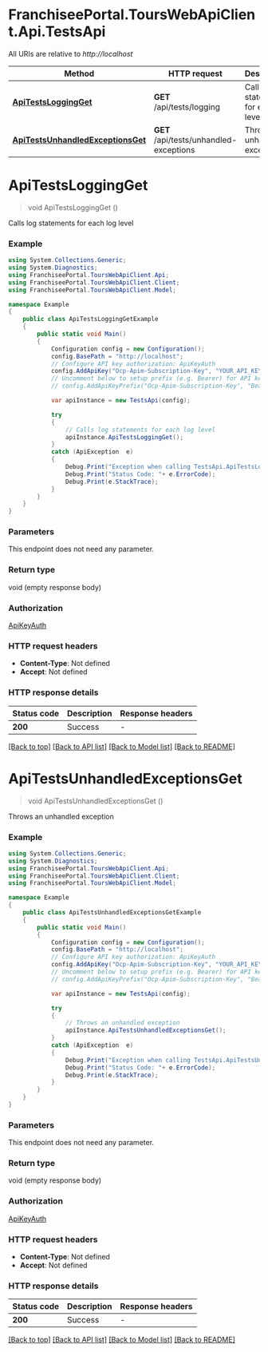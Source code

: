 # FranchiseePortal.ToursWebApiClient.Api.TestsApi

All URIs are relative to *http://localhost*

Method | HTTP request | Description
------------- | ------------- | -------------
[**ApiTestsLoggingGet**](TestsApi.md#apitestsloggingget) | **GET** /api/tests/logging | Calls log statements for each log level
[**ApiTestsUnhandledExceptionsGet**](TestsApi.md#apitestsunhandledexceptionsget) | **GET** /api/tests/unhandled-exceptions | Throws an unhandled exception


<a name="apitestsloggingget"></a>
# **ApiTestsLoggingGet**
> void ApiTestsLoggingGet ()

Calls log statements for each log level

### Example
```csharp
using System.Collections.Generic;
using System.Diagnostics;
using FranchiseePortal.ToursWebApiClient.Api;
using FranchiseePortal.ToursWebApiClient.Client;
using FranchiseePortal.ToursWebApiClient.Model;

namespace Example
{
    public class ApiTestsLoggingGetExample
    {
        public static void Main()
        {
            Configuration config = new Configuration();
            config.BasePath = "http://localhost";
            // Configure API key authorization: ApiKeyAuth
            config.AddApiKey("Ocp-Apim-Subscription-Key", "YOUR_API_KEY");
            // Uncomment below to setup prefix (e.g. Bearer) for API key, if needed
            // config.AddApiKeyPrefix("Ocp-Apim-Subscription-Key", "Bearer");

            var apiInstance = new TestsApi(config);

            try
            {
                // Calls log statements for each log level
                apiInstance.ApiTestsLoggingGet();
            }
            catch (ApiException  e)
            {
                Debug.Print("Exception when calling TestsApi.ApiTestsLoggingGet: " + e.Message );
                Debug.Print("Status Code: "+ e.ErrorCode);
                Debug.Print(e.StackTrace);
            }
        }
    }
}
```

### Parameters
This endpoint does not need any parameter.

### Return type

void (empty response body)

### Authorization

[ApiKeyAuth](../README.md#ApiKeyAuth)

### HTTP request headers

 - **Content-Type**: Not defined
 - **Accept**: Not defined


### HTTP response details
| Status code | Description | Response headers |
|-------------|-------------|------------------|
| **200** | Success |  -  |

[[Back to top]](#) [[Back to API list]](../README.md#documentation-for-api-endpoints) [[Back to Model list]](../README.md#documentation-for-models) [[Back to README]](../README.md)

<a name="apitestsunhandledexceptionsget"></a>
# **ApiTestsUnhandledExceptionsGet**
> void ApiTestsUnhandledExceptionsGet ()

Throws an unhandled exception

### Example
```csharp
using System.Collections.Generic;
using System.Diagnostics;
using FranchiseePortal.ToursWebApiClient.Api;
using FranchiseePortal.ToursWebApiClient.Client;
using FranchiseePortal.ToursWebApiClient.Model;

namespace Example
{
    public class ApiTestsUnhandledExceptionsGetExample
    {
        public static void Main()
        {
            Configuration config = new Configuration();
            config.BasePath = "http://localhost";
            // Configure API key authorization: ApiKeyAuth
            config.AddApiKey("Ocp-Apim-Subscription-Key", "YOUR_API_KEY");
            // Uncomment below to setup prefix (e.g. Bearer) for API key, if needed
            // config.AddApiKeyPrefix("Ocp-Apim-Subscription-Key", "Bearer");

            var apiInstance = new TestsApi(config);

            try
            {
                // Throws an unhandled exception
                apiInstance.ApiTestsUnhandledExceptionsGet();
            }
            catch (ApiException  e)
            {
                Debug.Print("Exception when calling TestsApi.ApiTestsUnhandledExceptionsGet: " + e.Message );
                Debug.Print("Status Code: "+ e.ErrorCode);
                Debug.Print(e.StackTrace);
            }
        }
    }
}
```

### Parameters
This endpoint does not need any parameter.

### Return type

void (empty response body)

### Authorization

[ApiKeyAuth](../README.md#ApiKeyAuth)

### HTTP request headers

 - **Content-Type**: Not defined
 - **Accept**: Not defined


### HTTP response details
| Status code | Description | Response headers |
|-------------|-------------|------------------|
| **200** | Success |  -  |

[[Back to top]](#) [[Back to API list]](../README.md#documentation-for-api-endpoints) [[Back to Model list]](../README.md#documentation-for-models) [[Back to README]](../README.md)


